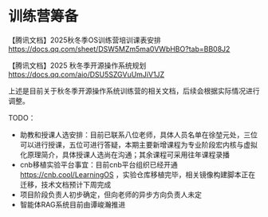 # 训练营筹备
【腾讯文档】2025秋冬季OS训练营培训课表安排
https://docs.qq.com/sheet/DSW5MZm5ma0VWbHBO?tab=BB08J2

【腾讯文档】2025 秋冬季开源操作系统规划
https://docs.qq.com/aio/DSU5SZGVuUmJiV1JZ

上述是目前关于秋冬季开源操作系统训练营的相关文档，后续会根据实际情况进行调整。

TODO：
- 助教和授课人选安排：目前已联系八位老师，具体人员名单在徐堃元处，三位可以进行授课，五位可进行答疑，本期主要新增课程为专业阶段宏内核与虚拟化原理简介，具体授课人选尚在沟通；其余课程可采用往年课程录播
- cnb移植实验平台事宜：目前cnb平台组织已经开通 https://cnb.cool/LearningOS ，实验仓库移植完毕，相关镜像构建脚本正在迁移，技术文档预计下周完成
- 项目阶段负责人初步确定，但向老师的异步方向负责人未定 
- 智能体RAG系统目前由谭峻瀚推进 

